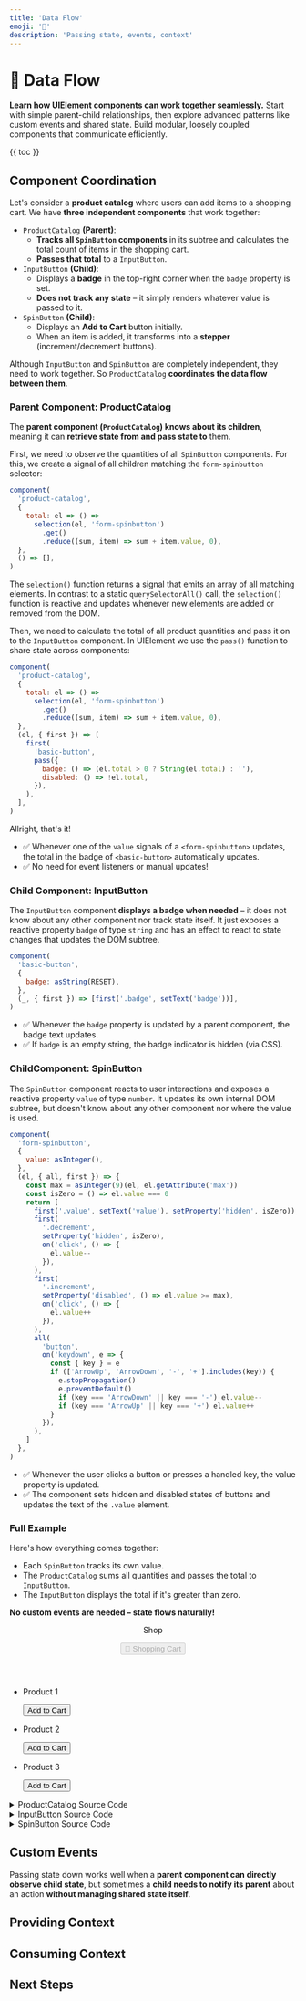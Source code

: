```yaml
---
title: 'Data Flow'
emoji: '🔄'
description: 'Passing state, events, context'
---
```


<section-hero>

# 🔄 Data Flow

<div>
  <p class="lead"><strong>Learn how UIElement components can work together seamlessly.</strong> Start with simple parent-child relationships, then explore advanced patterns like custom events and shared state. Build modular, loosely coupled components that communicate efficiently.</p>
  {{ toc }}
</div>
</section-hero>

<section>

## Component Coordination

Let's consider a **product catalog** where users can add items to a shopping cart. We have **three independent components** that work together:

- `ProductCatalog` **(Parent)**:
  - **Tracks all `SpinButton` components** in its subtree and calculates the total count of items in the shopping cart.
  - **Passes that total** to a `InputButton`.
- `InputButton` **(Child)**:
  - Displays a **badge** in the top-right corner when the `badge` property is set.
  - **Does not track any state** – it simply renders whatever value is passed to it.
- `SpinButton` **(Child)**:
  - Displays an **Add to Cart** button initially.
  - When an item is added, it transforms into a **stepper** (increment/decrement buttons).

Although `InputButton` and `SpinButton` are completely independent, they need to work together.
So `ProductCatalog` **coordinates the data flow between them**.

### Parent Component: ProductCatalog

The **parent component (`ProductCatalog`) knows about its children**, meaning it can **retrieve state from and pass state to** them.

First, we need to observe the quantities of all `SpinButton` components. For this, we create a signal of all children matching the `form-spinbutton` selector:

```js
component(
  'product-catalog',
  {
    total: el => () =>
      selection(el, 'form-spinbutton')
        .get()
        .reduce((sum, item) => sum + item.value, 0),
  },
  () => [],
)
```

The `selection()` function returns a signal that emits an array of all matching elements. In contrast to a static `querySelectorAll()` call, the `selection()` function is reactive and updates whenever new elements are added or removed from the DOM.

Then, we need to calculate the total of all product quantities and pass it on to the `InputButton` component. In UIElement we use the `pass()` function to share state across components:

```js
component(
  'product-catalog',
  {
    total: el => () =>
      selection(el, 'form-spinbutton')
        .get()
        .reduce((sum, item) => sum + item.value, 0),
  },
  (el, { first }) => [
    first(
      'basic-button',
      pass({
        badge: () => (el.total > 0 ? String(el.total) : ''),
        disabled: () => !el.total,
      }),
    ),
  ],
)
```

Allright, that's it!

- ✅ Whenever one of the `value` signals of a `<form-spinbutton>` updates, the total in the badge of `<basic-button>` automatically updates.
- ✅ No need for event listeners or manual updates!

### Child Component: InputButton

The `InputButton` component **displays a badge when needed** – it does not know about any other component nor track state itself. It just exposes a reactive property `badge` of type `string` and has an effect to react to state changes that updates the DOM subtree.

```js
component(
  'basic-button',
  {
    badge: asString(RESET),
  },
  (_, { first }) => [first('.badge', setText('badge'))],
)
```

- ✅ Whenever the `badge` property is updated by a parent component, the badge text updates.
- ✅ If `badge` is an empty string, the badge indicator is hidden (via CSS).

### ChildComponent: SpinButton

The `SpinButton` component reacts to user interactions and exposes a reactive property `value` of type `number`. It updates its own internal DOM subtree, but doesn't know about any other component nor where the value is used.

```js
component(
  'form-spinbutton',
  {
    value: asInteger(),
  },
  (el, { all, first }) => {
    const max = asInteger(9)(el, el.getAttribute('max'))
    const isZero = () => el.value === 0
    return [
      first('.value', setText('value'), setProperty('hidden', isZero)),
      first(
        '.decrement',
        setProperty('hidden', isZero),
        on('click', () => {
          el.value--
        }),
      ),
      first(
        '.increment',
        setProperty('disabled', () => el.value >= max),
        on('click', () => {
          el.value++
        }),
      ),
      all(
        'button',
        on('keydown', e => {
          const { key } = e
          if (['ArrowUp', 'ArrowDown', '-', '+'].includes(key)) {
            e.stopPropagation()
            e.preventDefault()
            if (key === 'ArrowDown' || key === '-') el.value--
            if (key === 'ArrowUp' || key === '+') el.value++
          }
        }),
      ),
    ]
  },
)
```

- ✅ Whenever the user clicks a button or presses a handled key, the value property is updated.
- ✅ The component sets hidden and disabled states of buttons and updates the text of the `.value` element.

### Full Example

Here's how everything comes together:

- Each `SpinButton` tracks its own value.
- The `ProductCatalog` sums all quantities and passes the total to `InputButton`.
- The `InputButton` displays the total if it's greater than zero.

**No custom events are needed – state flows naturally!**

<module-demo>
	<div class="preview">
		<product-catalog>
			<header>
				<p>Shop</p>
				<basic-button disabled>
					<button type="button" disabled>
						<span class="label">🛒 Shopping Cart</span>
						<span class="badge"></span>
					</button>
				</basic-button>
			</header>
			<ul>
				<li>
					<p>Product 1</p>
					<form-spinbutton value="0" zero-label="Add to Cart" increment-label="Increment">
						<button type="button" class="decrement" aria-label="Decrement" hidden>−</button>
						<p class="value" hidden>0</p>
						<button type="button" class="increment">Add to Cart</button>
					</form-spinbutton>
				</li>
				<li>
					<p>Product 2</p>
					<form-spinbutton value="0" zero-label="Add to Cart" increment-label="Increment">
						<button type="button" class="decrement" aria-label="Decrement" hidden>−</button>
						<p class="value" hidden>0</p>
						<button type="button" class="increment">Add to Cart</button>
					</form-spinbutton>
				</li>
				<li>
					<p>Product 3</p>
					<form-spinbutton value="0" zero-label="Add to Cart" increment-label="Increment">
						<button type="button" class="decrement" aria-label="Decrement" hidden>−</button>
						<p class="value" hidden>0</p>
						<button type="button" class="increment">Add to Cart</button>
					</form-spinbutton>
				</li>
			</ul>
		</product-catalog>
	</div>
	<details>
		<summary>ProductCatalog Source Code</summary>
		<module-lazy src="./examples/product-catalog.html">
			<card-callout>
				<p class="loading" role="status">Loading...</p>
				<p class="error" role="alert" aria-live="polite"></p>
			</card-callout>
		</module-lazy>
	</details>
	<details>
		<summary>InputButton Source Code</summary>
		<module-lazy src="./examples/basic-button.html">
			<card-callout>
				<p class="loading" role="status">Loading...</p>
				<p class="error" role="alert" aria-live="polite"></p>
			</card-callout>
		</module-lazy>
	</details>
	<details>
		<summary>SpinButton Source Code</summary>
		<module-lazy src="./examples/form-spinbutton.html">
			<card-callout>
				<p class="loading" role="status">Loading...</p>
				<p class="error" role="alert" aria-live="polite"></p>
			</card-callout>
		</module-lazy>
	</details>
</module-demo>

</section>

<section>

## Custom Events

Passing state down works well when a **parent component can directly observe child state**, but sometimes a **child needs to notify its parent** about an action **without managing shared state itself**.

</section>

<section>

## Providing Context

</section>

<section>

## Consuming Context

</section>

<section>

## Next Steps

</section>

